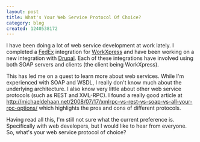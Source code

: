 ```yaml
---
layout: post
title: What's Your Web Service Protocol Of Choice?
category: blog
created: 1240538172
---
```

I have been doing a lot of web service development at work lately. I completed a
[FedEx](http://www.fedex.com) integration for
[WorkXpress](http://www.workxpress.com) and have been working on a new
integration with [Drupal](http://drupal.org). Each of these integrations have
involved using both SOAP servers and clients (the client being WorkXpress).

<!--more-->

This has led me on a quest to learn more about web services. While I'm
experienced with SOAP and WSDL, I really don't know much about the underlying
architecture. I also know very little about other web service protocols (such as
REST and XML-RPC). I found a really good article at
<http://michaeldehaan.net/2008/07/17/xmlrpc-vs-rest-vs-soap-vs-all-your-rpc-options/>
which highlights the pros and cons of different protocols.

Having read all this, I'm still not sure what the current preference is.
Specifically with web developers, but I would like to hear from everyone. So,
what's your web service protocol of choice?
